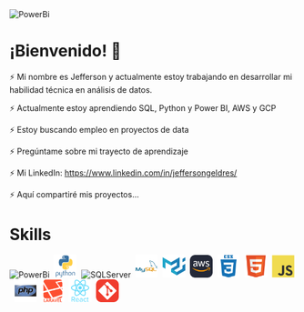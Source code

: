 <img src="https://i.postimg.cc/0jd6M3jN/data.jpg" title="PowerBi" alt="PowerBi" width="3000" height="350"/>

# ¡Bienvenido! 👋

 ⚡ Mi nombre es Jefferson y actualmente estoy trabajando en desarrollar mi habilidad técnica en análisis de datos.

 ⚡ Actualmente estoy aprendiendo SQL, Python y Power BI, AWS y GCP

 ⚡ Estoy buscando empleo en proyectos de data

 ⚡ Pregúntame sobre mi trayecto de aprendizaje

 ⚡ Mi LinkedIn: https://www.linkedin.com/in/jeffersongeldres/

 ⚡ Aquí compartiré mis proyectos...
 
 
# Skills
<div>
  <img src="https://github.com/marclelijveld/Power-BI-Icons/blob/main/SVG/Power-BI.svg" title="PowerBi" alt="PowerBi" width="40" height="40"/>&nbsp;
  <img src="https://github.com/devicons/devicon/blob/master/icons/python/python-original-wordmark.svg" title="Python" alt="Python" width="40" height="40"/>&nbsp;
  <img src="https://i.postimg.cc/3wG7LGhM/21-215460-microsoft-sql-server-logo-png-microsoft-sql-server.png" title="SQLServer" alt="SQLServer" width="40" height="40"/>&nbsp;
  <img src="https://github.com/devicons/devicon/blob/master/icons/mysql/mysql-original-wordmark.svg" title="MySQL"  alt="MySQL" width="40" height="40"/>&nbsp;
  <img src="https://github.com/devicons/devicon/blob/master/icons/materialui/materialui-original.svg" title="Material UI" alt="Material UI" width="40" height="40"/>&nbsp;
  <img src="https://github.com/tandpfun/skill-icons/blob/main/icons/AWS-Dark.svg" title="AWS" alt="AWS " width="40" height="40"/>&nbsp;
  <img src="https://github.com/devicons/devicon/blob/master/icons/css3/css3-plain-wordmark.svg"  title="CSS3" alt="CSS" width="40" height="40"/>&nbsp;
  <img src="https://github.com/devicons/devicon/blob/master/icons/html5/html5-original.svg" title="HTML5" alt="HTML" width="40" height="40"/>&nbsp;
  <img src="https://github.com/devicons/devicon/blob/master/icons/javascript/javascript-original.svg" title="JavaScript" alt="JavaScript" width="40" height="40"/>&nbsp;
  <img src="https://github.com/devicons/devicon/blob/master/icons/php/php-original.svg" title="php" alt="php" width="40" height="40"/>&nbsp;
  <img src="https://github.com/devicons/devicon/blob/master/icons/laravel/laravel-plain-wordmark.svg" title="laravel" alt="laravel" width="40" height="40"/>&nbsp;
 <img src="https://github.com/devicons/devicon/blob/master/icons/react/react-original-wordmark.svg" title="react" alt="react" width="40" height="40"/>&nbsp;
  <img src="https://github.com/tandpfun/skill-icons/blob/main/icons/Git.svg" title="Git"  alt="Git" width="40" height="40"/>&nbsp;
</div>

